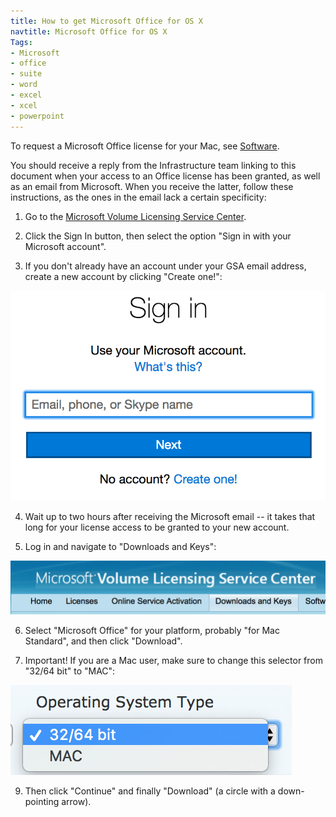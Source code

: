 ```yaml
---
title: How to get Microsoft Office for OS X
navtitle: Microsoft Office for OS X
Tags:
- Microsoft
- office
- suite
- word
- excel
- xcel
- powerpoint
---
```


To request a Microsoft Office license for your Mac, see [Software](../software/#provisioning).

You should receive a reply from the Infrastructure team linking to this document when your access to an Office license has been granted, as well as an email from Microsoft. When you receive the latter, follow these instructions, as the ones in the email lack a certain specificity:

1. Go to the [Microsoft Volume Licensing Service Center](https://www.microsoft.com/Licensing/servicecenter/).

2. Click the Sign In button, then select the option "Sign in with your Microsoft account".

3. If you don't already have an account under your GSA email address, create a new account by clicking "Create one!":
<img src="/images/office/signin.png" class="office" alt="sign-in">

4. Wait up to two hours after receiving the Microsoft email -- it takes that long for your license access to be granted to your new account.

5. Log in and navigate to "Downloads and Keys":
<img src="/images/office/downloadsandkeys.png" class="office" alt="downloads and keys">

6. Select "Microsoft Office" for your platform, probably "for Mac Standard", and then click "Download".

8. Important! If you are a Mac user, make sure to change this selector from "32/64 bit" to "MAC":
<img src="/images/office/ostype.png" class="office" alt="os type">

9. Then click "Continue" and finally "Download" (a circle with a down-pointing arrow).
